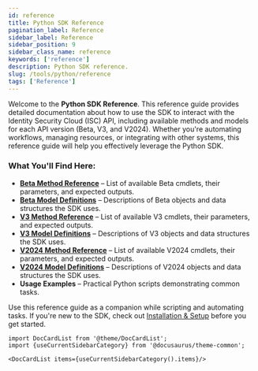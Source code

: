 ```yaml
---
id: reference
title: Python SDK Reference 
pagination_label: Reference
sidebar_label: Reference
sidebar_position: 9
sidebar_class_name: reference
keywords: ['reference']
description: Python SDK reference.
slug: /tools/python/reference
tags: ['Reference']
--- 
```


Welcome to the **Python SDK Reference**. This reference guide provides detailed documentation about how to use the SDK to interact with the Identity Security Cloud (ISC) API, including available methods and models for each API version (Beta, V3, and V2024). Whether you're automating workflows, managing resources, or integrating with other systems, this reference guide will help you effectively leverage the Python SDK.  

### What You'll Find Here:  
- **[Beta Method Reference](/docs/tools/sdk/python/beta/methods)** – List of available Beta cmdlets, their parameters, and expected outputs.  
- **[Beta Model Definitions](/docs/tools/sdk/python/beta/models)** – Descriptions of Beta objects and data structures the SDK uses.  
- **[V3 Method Reference](/docs/tools/sdk/python/v3/methods)** – List of available V3 cmdlets, their parameters, and expected outputs.  
- **[V3 Model Definitions](/docs/tools/sdk/python/v3/models)** – Descriptions of V3 objects and data structures the SDK uses.
- **[V2024 Method Reference](/docs/tools/sdk/python/v2024/methods)** – List of available V2024 cmdlets, their parameters, and expected outputs.  
- **[V2024 Model Definitions](/docs/tools/sdk/python/v2024/models)** – Descriptions of V2024 objects and data structures the SDK uses.
- **Usage Examples** – Practical Python scripts demonstrating common tasks.  

Use this reference guide as a companion while scripting and automating tasks. If you're new to the SDK, check out [Installation & Setup](/docs/tools/sdk/python) before you get started.


```mdx-code-block
import DocCardList from '@theme/DocCardList';
import {useCurrentSidebarCategory} from '@docusaurus/theme-common';

<DocCardList items={useCurrentSidebarCategory().items}/>
```